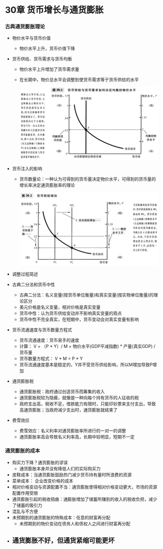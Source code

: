 # 30章 货币增长与通货膨胀

### 古典通货膨胀理论

- 物价水平与货币价值

  - 物价水平上升，货币价值下降

- 货币供给、货币需求与货币均衡

  - 物价水平上升增加了货币需求量

  - 在长期中，物价总水平会调整到使货币需求等于货币供给的水平

    ![货币供给](images/30-货币供给与需求.png)

- 货币注入的影响

  - 货币数量论：一种认为可得到的货币量决定物价水平，可得到的货币量的增长率决定通货膨胀率的理论

    ![2](images/30-2.png)

- 调整过程简述

- 古典二分法和货币中性

  - 古典二分法：名义变量(按货币单位衡量)和真实变量(按实物单位衡量)的理论区分
  - 美元价格是名义变量，相对价格是真实变量
  - 货币中性：认为货币供给变动并不影响真实变量的观点
  - 货币中性不完全真实，在短期中，货币变动会对真实变量有影响

- 货币流通速度与货币数量方程式

  - 货币流通速度：货币易手的速度
  - 计算： V = （P * Y）/ M  = 物价水平(GDP平减指数) * 产量(真实GDP) / 货币量
  - 货币数量方程式： V * M = P * Y
  - 货币流通速度基本是稳定的，Y并不受货币供给影响，所以M增加导致P增加

- 通货膨胀税

  - 通货膨胀税：政府通过创造货币而筹集的收入
  - 通货膨胀税较为隐蔽，就像是一种向每个持有货币的人征收的税
  - 政府支出高，税收不足，借款能力有限时，只能印钞票来支付支出，导致高通货膨胀；当政府减少支出时，通货膨胀就结束了

- 费雪效应

  - 费雪效应：名义利率对通货膨胀率所进行的一对一的调整
  - 通货膨胀率高会导致名义利率高，长期中较明显，短期不一定

### 通货膨胀的成本

- 购买力下降？通货膨胀的谬误
  - 通货膨胀本身并没有降低人们的实际购买力
- 皮鞋成本：当通货膨胀鼓励热门减少货币持有量时所浪费的资源
- 菜单成本： 企业改变价格的成本
- 相对价格变动与资源配置不当：通货膨胀使得相对价格变动更大，市场的资源配置作用受限
- 通货膨胀引起的税收扭曲：通膨胀增加了储蓄所赚到的收入的税收负担，减少了储蓄的吸引力
- 混乱与不方便
- 未预期到的通货膨胀的特殊成本：任意的财富再分配
  - 未预期到的物价变动在债务人和债权人之间进行财富再分配
- 通货膨胀不好，但通货紧缩可能更坏
  - 